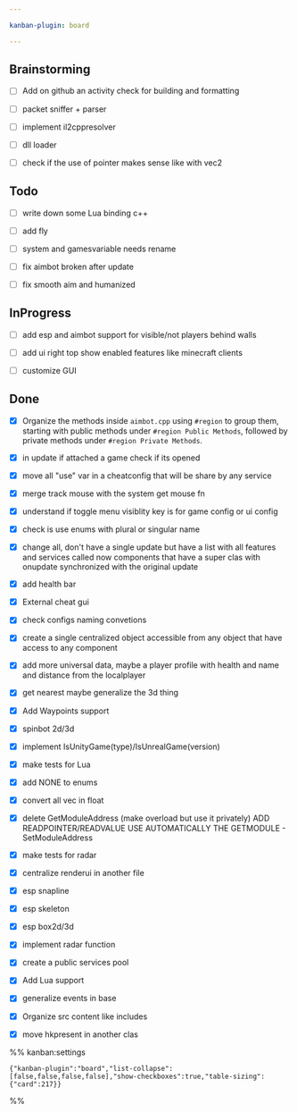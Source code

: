 ```yaml
---

kanban-plugin: board

---
```


## Brainstorming

- [ ] Add on github an activity check for building and formatting
- [ ] packet sniffer + parser
- [ ] implement il2cppresolver
- [ ] dll loader
- [ ] check if the use of pointer makes sense like with vec2


## Todo

- [ ] write down some Lua binding c++
- [ ] add fly
- [ ] system and gamesvariable needs rename
- [ ] fix aimbot broken after update
- [ ] fix smooth aim and humanized


## InProgress

- [ ] add esp and aimbot support for visible/not players behind walls
- [ ] add ui right top show enabled features like minecraft clients
- [ ] customize GUI


## Done

- [x] Organize the methods inside `aimbot.cpp` using `#region` to group them, starting with public methods under `#region Public Methods`, followed by private methods under `#region Private Methods`.
- [x] in update if attached a game check if its opened
- [x] move all "use" var in a cheatconfig that will be share by any service
- [x] merge track mouse with the system get mouse fn
- [x] understand if toggle menu visiblity key is for game config or ui config
- [x] check is use enums with plural or singular name
- [x] change all, don't have a single update but have a list with all features and services called now components that have a super clas with onupdate synchronized with the original update
- [x] add health bar
- [x] External cheat gui
- [x] check configs naming convetions
- [x] create a single centralized object accessible from any object that have access to any component
- [x] add more universal data, maybe a player profile with health and name and distance from the localplayer
- [x] get nearest maybe generalize the 3d thing
- [x] Add Waypoints support
- [x] spinbot 2d/3d
- [x] implement IsUnityGame(type)/IsUnrealGame(version)
- [x] make tests for Lua
- [x] add NONE to enums
- [x] convert all vec in float
- [x] delete GetModuleAddress (make overload but use it privately) ADD READPOINTER/READVALUE USE AUTOMATICALLY THE GETMODULE - SetModuleAddress
- [x] make tests for radar
- [x] centralize renderui in another file
- [x] esp snapline
- [x] esp skeleton
- [x] esp box2d/3d
- [x] implement radar function
- [x] create a public services pool
- [x] Add Lua support
- [x] generalize events in base
- [x] Organize src content like includes
- [x] move hkpresent in another clas




%% kanban:settings
```
{"kanban-plugin":"board","list-collapse":[false,false,false,false],"show-checkboxes":true,"table-sizing":{"card":217}}
```
%%